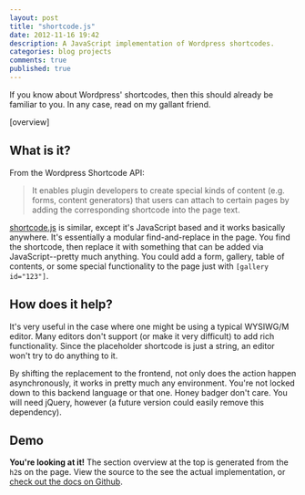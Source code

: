 ```yaml
---
layout: post
title: "shortcode.js"
date: 2012-11-16 19:42
description: A JavaScript implementation of Wordpress shortcodes.
categories: blog projects
comments: true
published: true
---
```


<p class="lead">
  If you know about Wordpress' shortcodes, then this should already be familiar to you. In any case, read on my gallant friend.
</p>

<!-- more -->

\[overview\]

## What is it?

From the Wordpress Shortcode API:

<blockquote>
  <p>
    It enables plugin developers to create special kinds of content (e.g. forms, content generators) that users can attach to certain pages by adding the corresponding shortcode into the page text.
  </p>
</blockquote>

[shortcode.js](https://github.com/nicinabox/shortcode.js) is similar, except it's JavaScript based and it works basically anywhere. It's essentially a modular find-and-replace in the page. You find the shortcode, then replace it with something that can be added via JavaScript--pretty much anything. You could add a form, gallery, table of contents, or some special functionality to the page just with `[gallery id="123"]`.

## How does it help?

It's very useful in the case where one might be using a typical WYSIWG/M editor. Many editors don't support (or make it very difficult) to add rich functionality. Since the placeholder shortcode is just a string, an editor won't try to do anything to it.

By shifting the replacement to the frontend, not only does the action happen asynchronously, it works in pretty much any environment. You're not locked down to this backend language or that one. Honey badger don't care. You will need jQuery, however (a future version could easily remove this dependency).

## Demo

**You're looking at it!** The section overview at the top is generated from the `h2`s on the page. View the source to the see the actual implementation, or [check out the docs on Github](https://github.com/nicinabox/shortcode.js).

<script src="https://rawgithub.com/nicinabox/shortcode.js/master/dist/jquery.shortcode.js">
</script>

<script src="https://rawgithub.com/nicinabox/shortcode.js/master/dist/jquery.shortcode.services.js">
</script>

<script type="text/javascript">
  $('.post').shortcode();
</script>
